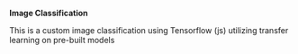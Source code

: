 <strong>Image Classification</strong>

This is a custom image classification using Tensorflow (js) utilizing transfer learning on pre-built models
